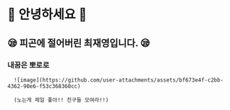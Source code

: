 # 👋 안녕하세요 👋

## :sleepy: 피곤에 절어버린 최재영입니다. :sleepy:

### 내꿈은 뽀로로 
      
      ![image](https://github.com/user-attachments/assets/bf673e4f-c2bb-4362-90e6-f53c368360cc)

      (노는게 제일 좋아!! 친구들 모여라!!)
